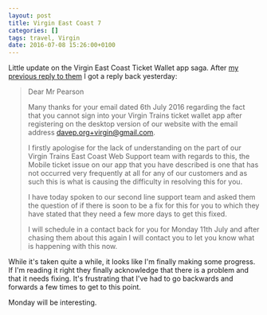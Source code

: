 ```yaml
---
layout: post
title: Virgin East Coast 7
categories: []
tags: travel, Virgin
date: 2016-07-08 15:26:00+0100
---
```


Little update on the Virgin East Coast Ticket Wallet app saga. After
[my previous reply to them](/2016/07/06/virgin_east_coast_6.html) I got a
reply back yesterday:

> Dear Mr Pearson
>
> Many thanks for your email dated 6th July 2016 regarding the fact that you
> cannot sign into your Virgin Trains ticket wallet app after registering on
> the desktop version of our website with the email address
> davep.org+virgin@gmail.com.
>
> I firstly apologise for the lack of understanding on the part of our
> Virgin Trains East Coast Web Support team with regards to this, the Mobile
> ticket issue on our app that you have described is one that has not
> occurred very frequently at all for any of our customers and as such this
> is what is causing the difficulty in resolving this for you.
>
> I have today spoken to our second line support team and asked them the
> question of if there is soon to be a fix for this for you to which they
> have stated that they need a few more days to get this fixed.
>
> I will schedule in a contact back for you for Monday 11th July and after
> chasing them about this again I will contact you to let you know what is
> happening with this now.

While it's taken quite a while, it looks like I'm finally making some
progress. If I'm reading it right they finally acknowledge that there is a
problem and that it needs fixing. It's frustrating that I've had to go
backwards and forwards a few times to get to this point.

Monday will be interesting.

